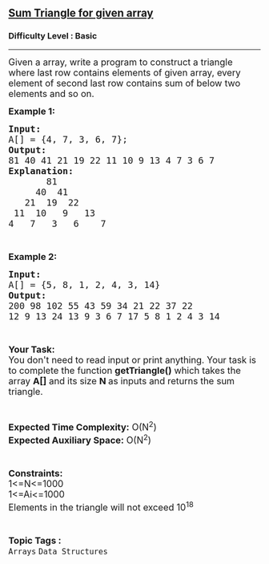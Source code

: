<h2><a href="https://www.geeksforgeeks.org/problems/sum-triangle-for-given-array1159/1?utm_source=geeksforgeeks&utm_medium=ml_article_practice_tab&utm_campaign=article_practice_tab">Sum Triangle for given array</a></h2><h3>Difficulty Level : Basic</h3><hr><div class="problems_problem_content__Xm_eO"><p><span style="font-size:18px">Given a array, write a program to construct a triangle where last row contains elements of given array, every element of second last row contains sum of below two elements and so on.</span></p>

<p><span style="font-size:18px"><strong>Example 1:</strong></span></p>

<pre><span style="font-size:18px"><strong>Input:</strong>
A[] = {4, 7, 3, 6, 7};
<strong>Output:</strong>
81 40 41 21 19 22 11 10 9 13 4 7 3 6 7
<strong>Explanation:</strong>
       81
     40  41
   21  19  22
 11  10   9   13
4   7   3   6    7 </span></pre>

<p>&nbsp;</p>

<p><span style="font-size:18px"><strong>Example 2:</strong></span></p>

<pre><span style="font-size:18px"><strong>Input:</strong>
A[] = {5, 8, 1, 2, 4, 3, 14}
<strong>Output:</strong>
200 98 102 55 43 59 34 21 22 37 22
12 9 13 24 13 9 3 6 7 17 5 8 1 2 4 3 14 </span></pre>

<p>&nbsp;</p>

<p><span style="font-size:18px"><strong>Your Task:&nbsp;&nbsp;</strong><br>
You don't need to read input or print anything. Your task is to complete the function&nbsp;<strong>getTriangle()</strong>&nbsp;which takes the array <strong>A[]</strong> and its size <strong>N</strong><strong> </strong>as inputs and returns the sum triangle.</span></p>

<p>&nbsp;</p>

<p><span style="font-size:18px"><strong>Expected Time Complexity:</strong> O(N<sup>2</sup>)<br>
<strong>Expected Auxiliary Space:</strong> O(N<sup>2</sup>)</span></p>

<p>&nbsp;</p>

<p><span style="font-size:18px"><strong>Constraints:</strong><br>
1&lt;=N&lt;=1000<br>
1&lt;=Ai&lt;=1000<br>
Elements in the triangle will not exceed 10<sup>18</sup></span></p>
</div><br><p><span style=font-size:18px><strong>Topic Tags : </strong><br><code>Arrays</code>&nbsp;<code>Data Structures</code>&nbsp;